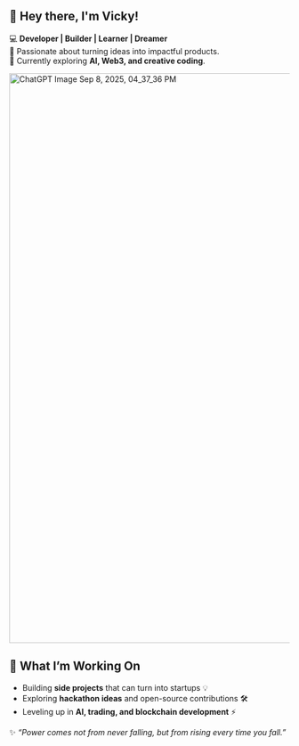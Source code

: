 ## 👋 Hey there, I'm Vicky!  

💻 **Developer | Builder | Learner | Dreamer**  
🚀 Passionate about turning ideas into impactful products.  
🌱 Currently exploring **AI, Web3, and creative coding**.  


<!--
**vicky-wick/vicky-wick** is a ✨ _special_ ✨ repository because its `README.md` (this file) appears on your GitHub profile.

Here are some ideas to get you started:

- 🔭 I’m currently working on ...
- 🌱 I’m currently learning ...
- 👯 I’m looking to collaborate on ...
- 🤔 I’m looking for help with ...
- 💬 Ask me about ...
- 📫 How to reach me: ...
- 😄 Pronouns: ...
- ⚡ Fun fact: ...
-->

<img width="1536" height="1024" alt="ChatGPT Image Sep 8, 2025, 04_37_36 PM" src="https://github.com/user-attachments/assets/c26e71e5-0277-45df-b918-382ad7c53696" />

## 🎯 What I’m Working On  
- Building **side projects** that can turn into startups 💡  
- Exploring **hackathon ideas** and open-source contributions 🛠️  
- Leveling up in **AI, trading, and blockchain development** ⚡  


✨ *“Power comes not from never falling, but from rising every time you fall.”*
